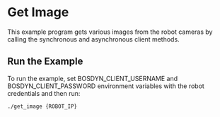 <!--
Copyright (c) 2021 Boston Dynamics, Inc.  All rights reserved.

Downloading, reproducing, distributing or otherwise using the SDK Software
is subject to the terms and conditions of the Boston Dynamics Software
Development Kit License (20191101-BDSDK-SL).
-->

# Get Image

This example program gets various images from the robot cameras by calling the synchronous and asynchronous client methods.

## Run the Example
To run the example, set BOSDYN_CLIENT_USERNAME and BOSDYN_CLIENT_PASSWORD environment variables with the robot credentials and then run:
```
./get_image {ROBOT_IP}
```
